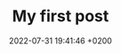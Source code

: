 ---
layout: post
title:  "My first post"
date:   2022-07-31 19:41:46 +0200
categories: jekyll update
---